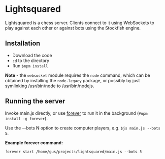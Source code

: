 Lightsquared
============

Lightsquared is a chess server.  Clients connect to it using
WebSockets to play against each other or against bots using the
Stockfish engine.

Installation
------------

- Download the code
- `cd` to the directory
- Run `$npm install`

**Note** - the `websocket` module requires the `node` command, which can be obtained by
installing the `node-legacy` package, or possibly by just symlinking /usr/bin/node
to /usr/bin/nodejs.

Running the server
------------------

Invoke main.js directly, or use [forever][3] to run it in the background (`#npm install
-g forever`).

Use the --bots N option to create computer players, e.g. `$js main.js --bots 5`.

**Example forever command:**

```
forever start /home/gus/projects/lightsquared/main.js --bots 5
```

[3]:https://github.com/nodejitsu/forever